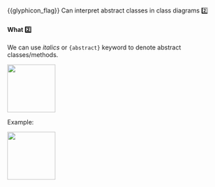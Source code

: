 <span id="outcomes">{{glyphicon_flag}} Can interpret abstract classes in class diagrams :two:</span>

<div id="title">

#### What :two:

</div>

<div id="body">

We can use _italics_ or `{abstract}` keyword to denote abstract classes/methods.

<img src="{{baseUrl}}/uml/classDiagrams/abstractClasses/what/images/notation.png" height="110" />
<p/>

<tip-box>

Example:

<img src="{{baseUrl}}/uml/classDiagrams/abstractClasses/what/images/staff.png" height="110" />
<p/>

</tip-box>

</div>

<div id="extras">
</div>